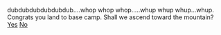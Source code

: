 dubdubdubdubdubdub....whop whop whop.....whup whup whup...whup.
Congrats you land to base camp.
Shall we ascend toward the mountain?
[Yes](../Summit/phase1/final.md)
[No](../Summit/phase1/final.md)
